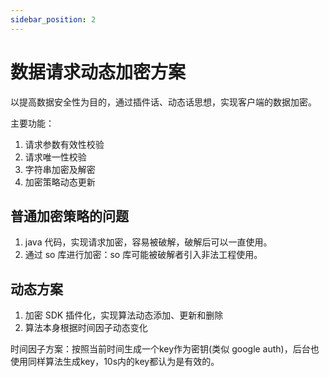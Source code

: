 ```yaml
---
sidebar_position: 2
---
```


# 数据请求动态加密方案

以提高数据安全性为目的，通过插件话、动态话思想，实现客户端的数据加密。

主要功能：

1. 请求参数有效性校验
2. 请求唯一性校验
3. 字符串加密及解密
4. 加密策略动态更新

## 普通加密策略的问题

1. java 代码，实现请求加密，容易被破解，破解后可以一直使用。
2. 通过 so 库进行加密：so 库可能被破解者引入非法工程使用。

## 动态方案

1. 加密 SDK 插件化，实现算法动态添加、更新和删除
2. 算法本身根据时间因子动态变化

时间因子方案：按照当前时间生成一个key作为密钥(类似 google auth)，后台也使用同样算法生成key，10s内的key都认为是有效的。

